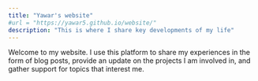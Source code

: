 ```yaml
---
title: "Yawar's website"
#url = "https://yawar5.github.io/website/"
description: "This is where I share key developments of my life"
---
```

Welcome to my website. I use this platform to share my experiences in the form of blog posts, provide an update on the projects I am involved in, and gather support for topics that interest me.  